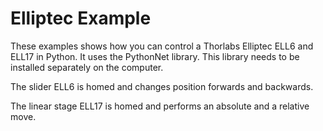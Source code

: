 # Elliptec Example

These examples shows how you can control a Thorlabs Elliptec ELL6 and ELL17 in Python. It uses the PythonNet library. This library needs to be installed separately on the computer.

The slider ELL6 is homed and changes position forwards and backwards.

The linear stage ELL17 is homed and performs an absolute and a relative move.
